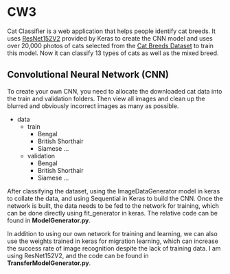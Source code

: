 # CW3
Cat Classifier is a web application that helps people identify cat breeds. It uses <a href='https://keras.io/api/applications/resnet/#resnet152v2-function'>ResNet152V2</a> provided by Keras to create the CNN model and uses over 20,000 photos of cats selected from the <a href='https://www.kaggle.com/ma7555/cat-breeds-dataset'>Cat Breeds Dataset</a> to train this model. Now it can classify 13 types of cats as well as the mixed breed. 
## Convolutional Neural Network (CNN)
To create your own CNN, you need to allocate the downloaded cat data into the train and validation folders. Then view all images and clean up the blurred and obviously incorrect images as many as possible.
- data
	- train
		- Bengal
		- British Shorthair
		- Siamese
		...
	- validation
		- Bengal
		- British Shorthair
		- Siamese
	...

After classifying the dataset,  using the ImageDataGenerator model in keras to collate the data, and using Sequential in Keras to build the CNN. Once the network is built, the data needs to be fed to the network for training, which can be done directly using fit_generator in keras. The relative code can be found in **ModelGenerator.py**.

In addition to using our own network for training and learning, we can also use the weights trained in keras for migration learning, which can increase the success rate of image recognition despite the lack of training data. I am using ResNet152V2, and the code can be found in **TransferModelGenerator.py**.

